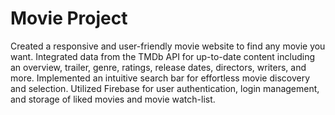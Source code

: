 # Movie Project

Created a responsive and user-friendly movie website to find any movie you want. Integrated data from the TMDb API for up-to-date content including an overview, trailer, genre, ratings, release dates, directors, writers, and more. Implemented an intuitive search bar for effortless movie discovery and selection. Utilized Firebase for user authentication, login management, and storage of liked movies and movie watch-list.